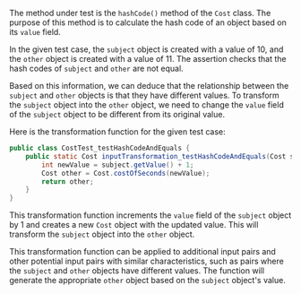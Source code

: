 The method under test is the `hashCode()` method of the `Cost` class. The purpose of this method is to calculate the hash code of an object based on its `value` field.

In the given test case, the `subject` object is created with a value of 10, and the `other` object is created with a value of 11. The assertion checks that the hash codes of `subject` and `other` are not equal.

Based on this information, we can deduce that the relationship between the `subject` and `other` objects is that they have different values. To transform the `subject` object into the `other` object, we need to change the `value` field of the `subject` object to be different from its original value.

Here is the transformation function for the given test case:

```java
public class CostTest_testHashCodeAndEquals {
    public static Cost inputTransformation_testHashCodeAndEquals(Cost subject)  {
        int newValue = subject.getValue() + 1;
        Cost other = Cost.costOfSeconds(newValue);
        return other;
    }
}
```

This transformation function increments the `value` field of the `subject` object by 1 and creates a new `Cost` object with the updated value. This will transform the `subject` object into the `other` object.

This transformation function can be applied to additional input pairs and other potential input pairs with similar characteristics, such as pairs where the `subject` and `other` objects have different values. The function will generate the appropriate `other` object based on the `subject` object's value.